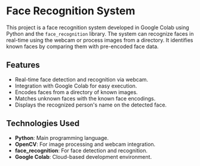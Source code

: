 # Face Recognition System

This project is a face recognition system developed in Google Colab using Python and the `face_recognition` library. The system can recognize faces in real-time using the webcam or process images from a directory. It identifies known faces by comparing them with pre-encoded face data.

## Features
- Real-time face detection and recognition via webcam.
- Integration with Google Colab for easy execution.
- Encodes faces from a directory of known images.
- Matches unknown faces with the known face encodings.
- Displays the recognized person's name on the detected face.

## Technologies Used
- **Python**: Main programming language.
- **OpenCV**: For image processing and webcam integration.
- **face_recognition**: For face detection and recognition.
- **Google Colab**: Cloud-based development environment.
